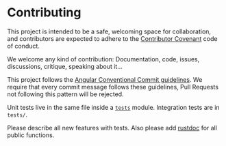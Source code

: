 # Contributing

This project is intended to be a safe, welcoming space for collaboration, and contributors are expected to adhere to the [Contributor Covenant](contributor-covenant.org) code of conduct.

We welcome any kind of contribution: Documentation, code, issues, discussions, critique, speaking about it...

This project follows the [Angular Conventional Commit guidelines](https://github.com/angular/angular.js/blob/master/CONTRIBUTING.md#-git-commit-guidelines). We require that every commit message follows these guidelines, Pull Requests not following this pattern will be rejected.

Unit tests live in the same file inside a [`tests`](https://doc.rust-lang.org/book/second-edition/ch11-01-writing-tests.html) module.
Integration tests are in `tests/`.

Please describe all new features with tests. Also please add [rustdoc](https://doc.rust-lang.org/1.6.0/book/documentation.html) for all public functions.
